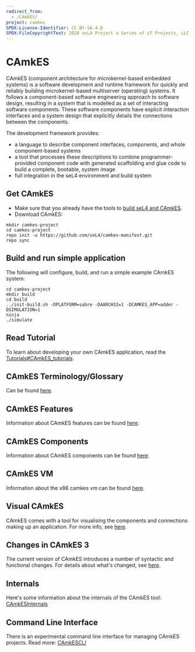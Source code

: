 ```yaml
---
redirect_from:
  - /CAmkES/
project: camkes
SPDX-License-Identifier: CC-BY-SA-4.0
SPDX-FileCopyrightText: 2020 seL4 Project a Series of LF Projects, LLC.
---
```


# CAmkES

 CAmkES (component architecture for microkernel-based embedded
systems) is a software development and runtime framework for quickly and
reliably building microkernel-based multiserver (operating) systems. It
follows a component-based software engineering approach to software
design, resulting in a system that is modelled as a set of interacting
software components. These software components have explicit interaction
interfaces and a system design that explicitly details the connections
between the components.

The development framework provides:

- a language to describe component interfaces, components, and whole
      component-based systems
- a tool that processes these descriptions to combine
      programmer-provided component code with generated scaffolding and
      glue code to build a complete, bootable, system image
- full integration in the seL4 environment and build system

## Get CAmkES

- Make sure that you already have the tools to [build seL4 and CAmkES](/projects/buildsystem/host-dependencies.html).
- Download CAmkES:

```
mkdir camkes-project
cd camkes-project
repo init -u https://github.com/seL4/camkes-manifest.git
repo sync
```

## Build and run simple application

The following will configure, build, and run a simple example CAmkES
system:

```
cd camkes-project
mkdir build
cd build
../init-build.sh -DPLATFORM=sabre -DAARCH32=1 -DCAMKES_APP=adder -DSIMULATION=1
ninja
./simulate
```

## Read Tutorial


To learn about developing your own CAmkES application, read the
[Tutorials#CAmkES_tutorials](/tutorials#camkes-tutorials).

## CAmkES Terminology/Glossary


Can be found [here](terminology).


## CAmkES Features

Information about CAmkES features can be found [here](features.html).


## CAmkES Components

Information about CAmkES components can be found [here](components.html).


## CAmkES VM


Information about the x86 camkes vm can be found [here](/VM/CAmkESX86VM).

## Visual CAmkES


CAmkES comes with a tool for visualising the components and connections
making up an application. For more info, see [here](visual-camkes).

## Changes in CAmkES 3


The current version of CAmkES introduces a number of syntactic and
functional changes. For details about what's changed, see
[here](differences).

## Internals


Here's some information about the internals of the CAmkES tool:
[CAmkESInternals](internals)

## Command Line Interface


There is an experimental command line interface for managing CAmkES
projects. Read more: [CAmkESCLI](cli)

